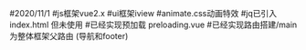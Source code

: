 #2020/11/1
#js框架vue2.x
#ui框架iview
#animate.css动画特效
#jq已引入 index.html 但未使用
#已经实现预加载 preloading.vue
#已经实现路由搭建/main为整体框架父路由 (导航和footer)


